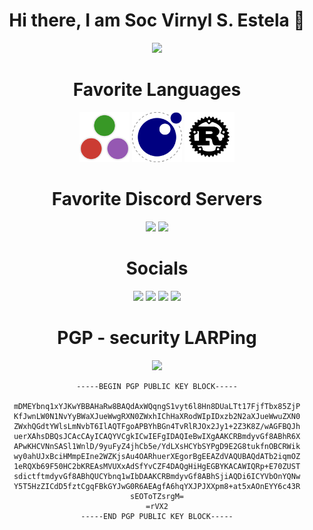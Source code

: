 
<h1 align="center">Hi there, I am Soc Virnyl S. Estela 👋</h1>
<div align="center">
<img src="https://c.tenor.com/L0vGfnS-UiMAAAAC/menhera-chan-menhera.gif" />
</div>
<h1 align="center">Favorite Languages</h1>
<div align="center">
<a href="https://julialang.org"><img height="80px" src="https://raw.githubusercontent.com/devicons/devicon/master/icons/julia/julia-original.svg"/></a>
<a href="http://www.lua.org/"><img height="80px" src="https://raw.githubusercontent.com/devicons/devicon/master/icons/lua/lua-original.svg"/></a>
<a href="http://rust-lang.org"><img height="80px" src="https://raw.githubusercontent.com/devicons/devicon/master/icons/rust/rust-plain.svg"/></a>
</div>
<h1 align="center">Favorite Discord Servers</h1>
<p align="center">
<a href="https://discord.com/invite/python"><img src="https://img.shields.io/badge/Python-Discord-informational?style=for-the-badge&logo=discord" /></a>
<a href="https://discord.gg/fvk9Ur7cy9"><img src="https://img.shields.io/badge/Julia-Discord-informational?style=for-the-badge&logo=discord" /></a>
</p>

<h1 align="center">Socials</h1>
<div align="center">
<a href="https://mastodon.social/@uncomfyhalomacro"><img src="https://img.shields.io/badge/Mastodon-Follow-white?style=for-the-badge&logo=Mastodon" /></a>
<a href="https://twitter.com/uncomfyhalo"><img src="https://img.shields.io/badge/Twitter-Follow-blue?style=for-the-badge&logo=Twitter" /></a>
<a href="https://dev.to/uncomfyhalomacro"><img src="https://img.shields.io/badge/DEV.TO-uncomfyhalomacro-grey?logoColor=fbf1c7&color=fbf1c7&logo=dev.to&style=for-the-badge" /></a>
<a href="mailto:socvirnyl.estela@gmail.com"><img src="https://img.shields.io/badge/Email-Contact-red?style=for-the-badge&logo=gmail" /> </a>

</div>

<h1 align="center">PGP - security LARPing</h1>

<div align="center">
<img src="https://user-images.githubusercontent.com/66054069/159101138-67ff5ecd-0a69-4d55-a91c-ceb0ee046a72.gif" />

```
-----BEGIN PGP PUBLIC KEY BLOCK-----

mDMEYbnq1xYJKwYBBAHaRw8BAQdAxWQqngS1vyt6l8Hn8DUaLTt17FjfTbx85ZjP
KfJwnLW0N1NvYyBWaXJueWwgRXN0ZWxhIChHaXRodWIpIDxzb2N2aXJueWwuZXN0
ZWxhQGdtYWlsLmNvbT6IlAQTFgoAPBYhBGn4TvRlRJOx2Jy1+2Z3K8Z/wAGFBQJh
uerXAhsDBQsJCAcCAyICAQYVCgkICwIEFgIDAQIeBwIXgAAKCRBmdyvGf8ABhR6X
APwKHCVNnSASl1WnlD/9yuFyZ4jhCb5e/YdLXsHCYbSYPgD9E2G8tukfnOBCRWik
wy0ahUJxBciHMmpEIne2WZKjsAu4OARhuerXEgorBgEEAZdVAQUBAQdATb2iqmOZ
1eRQXb69F50HC2bKREAsMVUXxAdSfYvCZF4DAQgHiHgEGBYKACAWIQRp+E70ZUST
sdictftmdyvGf8ABhQUCYbnq1wIbDAAKCRBmdyvGf8ABhSjiAQDi6ICYVbOnYQNw
Y5T5HzZICdD5fztCgqFBkGYJwG0R6AEAgfA6hqYXJPJXXpm8+at5xAOnEYY6c43R
sEOToTZsrgM=
=rVX2
-----END PGP PUBLIC KEY BLOCK-----
```

</div>

